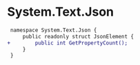 # System.Text.Json

``` diff
 namespace System.Text.Json {
     public readonly struct JsonElement {
+        public int GetPropertyCount();
     }
 }
```
